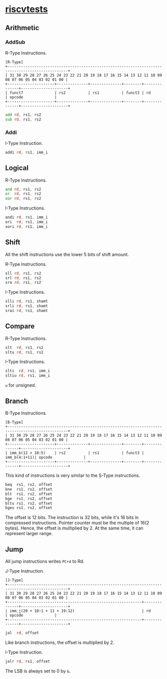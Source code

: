 # [riscvtests](../src/main/scala/riscvtests)

## Arithmetic

### AddSub

R-Type Instructions.

    [R-Type]
    +-------------------------------------------------------------------------------------------------+
    | 31 30 29 28 27 26 25 24 23 22 21 20 19 18 17 16 15 14 13 12 11 10 09 08 07 06 05 04 03 02 01 00 |
    +---------------------+--------------+--------------+--------+--------------+---------------------+
    | funct7              | rs2          | rs1          | funct3 | rd           | opcode              |
    +---------------------+--------------+--------------+--------+--------------+---------------------+

```asm
add rd, rs1, rs2
sub rd, rs1, rs2
```

### Addi

I-Type Instruction.

```asm
addi rd, rs1, imm_i
```

## Logical

R-Type Instructions.

```asm
and rd, rs1, rs2
or  rd, rs1, rs2
xor rd, rs1, rs2
```

I-Type Instructions.

```asm
andi rd, rs1, imm_i
ori  rd, rs1, imm_i
xori rd, rs1, imm_i
```

## Shift

All the shift instructions use the lower 5 bits of shift amount.

R-Type Instructions.

```asm
sll rd, rs1, rs2
srl rd, rs1, rs2
sra rd, rs1, rs2
```

I-Type Instructions.

```asm
slli rd, rs1, shamt
srli rd, rs1, shamt
srai rd, rs1, shamt
```

## Compare

R-Type Instructions.

```asm
slt  rd, rs1, rs2
sltu rd, rs1, rs2
```

I-Type Instructions.

```asm
slti  rd, rs1, imm_i
sltiu rd, rs1, imm_i
```

`u` for unsigned.

## Branch

B-Type Instructions.

    [B-Type]
    +-------------------------------------------------------------------------------------------------+
    | 31 30 29 28 27 26 25 24 23 22 21 20 19 18 17 16 15 14 13 12 11 10 09 08 07 06 05 04 03 02 01 00 |
    +---------------------+--------------+--------------+--------+--------------+---------------------+
    | imm_b(12 + 10:5)    | rs2          | rs1          | funct3 | imm_b(4:1+11)| opcode              |
    +---------------------+--------------+--------------+--------+--------------+---------------------+

This kind of instructions is very similar to the S-Type instructions.

```asm
beq  rs1, rs2, offset
bne  rs1, rs2, offset
blt  rs1, rs2, offset
bge  rs1, rs2, offset
bltu rs1, rs2, offset
bgeu rs1, rs2, offset
```

The offset is 12 bits.
The instruction is 32 bits, while it's 16 bits in compressed instructions.
Pointer counter must be the multiple of 16(2 bytes).
Hence, the offset is multiplied by 2.
At the same time, it can represent larger range.

## Jump

All jump instructions writes `PC+4` to Rd.

J-Type Instruction.

    [J-Type]
    +-------------------------------------------------------------------------------------------------+
    | 31 30 29 28 27 26 25 24 23 22 21 20 19 18 17 16 15 14 13 12 11 10 09 08 07 06 05 04 03 02 01 00 |
    +------------------------------------------------------------+--------------+---------------------+
    | imm_j(20 + 10:1 + 11 + 19:12)                              | rd           | opcode              |
    +------------------------------------------------------------+--------------+---------------------+

```asm
jal  rd, offset
```

Like branch instructions, the offset is multiplied by 2.

I-Type Instruction.

```asm
jalr rd, rs1, offset
```

The LSB is always set to 0 by `&`.
